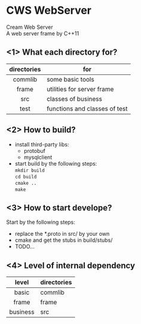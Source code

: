 # CWS WebServer
Cream Web Server  
A web server frame by C++11  
## <1> What each directory for?
directories|for  
:--:|--  
commlib|some basic tools  
frame|utilities for server frame
src|classes of business  
test|functions and classes of test
## <2> How to build?
+ install third-party libs:
  + protobuf
  + mysqlclient
+ start build by the following steps:  
`mkdir build`  
`cd build`  
`cmake ..`  
`make`
## <3> How to start develope?
Start by the following steps:  
+ replace the *.proto in src/ by your own
+ cmake and get the stubs in build/stubs/
+ TODO...
## <4> Level of internal dependency
level|directories  
:--:|--  
basic|commlib  
frame|frame  
business|src  